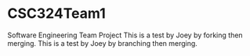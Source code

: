 CSC324Team1
===========

Software Engineering Team Project
This is a test by Joey by forking then merging.
This is a test by Joey by branching then merging.
